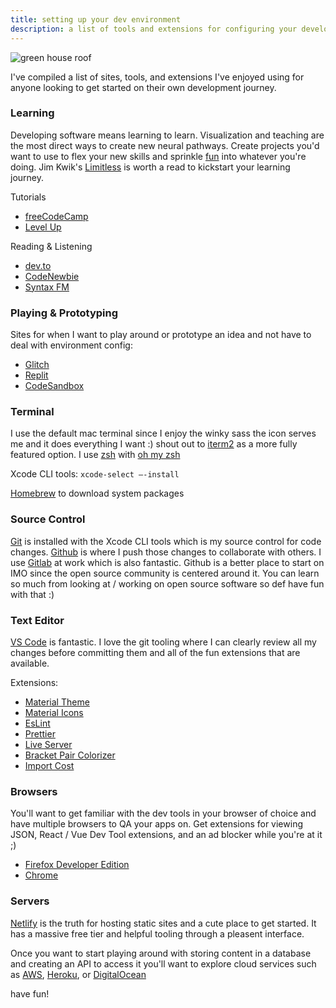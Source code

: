 ```yaml
---
title: setting up your dev environment
description: a list of tools and extensions for configuring your development environment
---
```


![green house roof](/images/16.jpg)

I've compiled a list of sites, tools, and extensions I've enjoyed using for anyone looking to get started on their own development journey.

### Learning

Developing software means learning to learn. Visualization and teaching are the most direct ways to create new neural pathways. Create projects you'd want to use to flex your new skills and sprinkle [fun](https://media.giphy.com/media/26ufl1ASleVkA7wIg/giphy.mp4) into whatever you're doing. Jim Kwik's [Limitless](https://www.indiebound.org/book/9781401958237) is worth a read to kickstart your learning journey.

Tutorials

- [freeCodeCamp](https://www.freecodecamp.org/)
- [Level Up](https://www.leveluptutorials.com/)

Reading & Listening

- [dev.to](https://dev.to/)
- [CodeNewbie](https://www.codenewbie.org/)
- [Syntax FM](https://syntax.fm/)

### Playing & Prototyping

Sites for when I want to play around or prototype an idea and not have to deal with environment config:

- [Glitch](https://glitch.com/)
- [Replit](https://replit.com/)
- [CodeSandbox](https://codesandbox.io/)

### Terminal

I use the default mac terminal since I enjoy the winky sass the icon serves me and it does everything I want :) shout out to [iterm2](https://iterm2.com/) as a more fully featured option. I use [zsh](https://www.zsh.org/) with [oh my zsh](https://ohmyz.sh/)

Xcode CLI tools: `xcode-select —-install`

[Homebrew](https://brew.sh/) to download system packages

### Source Control

[Git](https://git-scm.com/) is installed with the Xcode CLI tools which is my source control for code changes. [Github](https://github.com/) is where I push those changes to collaborate with others. I use [Gitlab](https://about.gitlab.com/) at work which is also fantastic. Github is a better place to start on IMO since the open source community is centered around it. You can learn so much from looking at / working on open source software so def have fun with that :)

### Text Editor

[VS Code](https://code.visualstudio.com/) is fantastic. I love the git tooling where I can clearly review all my changes before committing them and all of the fun extensions that are available.

Extensions:

- [Material Theme](https://marketplace.visualstudio.com/items?itemName=Equinusocio.vsc-material-theme)
- [Material Icons](https://marketplace.visualstudio.com/items?itemName=PKief.material-icon-theme)
- [EsLint](https://marketplace.visualstudio.com/items?itemName=dbaeumer.vscode-eslint)
- [Prettier](https://marketplace.visualstudio.com/items?itemName=esbenp.prettier-vscode)
- [Live Server](https://marketplace.visualstudio.com/items?itemName=ritwickdey.LiveServer)
- [Bracket Pair Colorizer](https://marketplace.visualstudio.com/items?itemName=CoenraadS.bracket-pair-colorizer)
- [Import Cost](https://marketplace.visualstudio.com/items?itemName=wix.vscode-import-cost)

### Browsers

You'll want to get familiar with the dev tools in your browser of choice and have multiple browsers to QA your apps on. Get extensions for viewing JSON, React / Vue Dev Tool extensions, and an ad blocker while you're at it ;)

- [Firefox Developer Edition](https://www.mozilla.org/en-US/firefox/developer/)
- [Chrome](https://www.google.com/chrome/)

### Servers

[Netlify](https://www.netlify.com/) is the truth for hosting static sites and a cute place to get started. It has a massive free tier and helpful tooling through a pleasent interface.

Once you want to start playing around with storing content in a database and creating an API to access it you'll want to explore cloud services such as [AWS](https://aws.amazon.com/), [Heroku](https://www.heroku.com/home), or [DigitalOcean](https://www.digitalocean.com/)

have fun!
